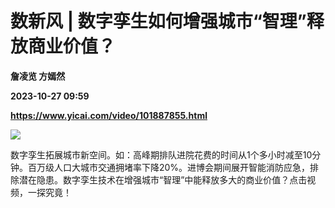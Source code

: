 # 数新风 | 数字孪生如何增强城市“智理”释放商业价值？
**詹凌览 方嫣然**

**2023-10-27 09:59**

**https://www.yicai.com/video/101887855.html**

![](http://imgcdn.yicai.com/vms-new/2023/10/92b3e69c-6a41-4f27-a0c1-30267719b4fa.png) 

数字孪生拓展城市新空间。如：高峰期排队进院花费的时间从1个多小时减至10分钟。百万级人口大城市交通拥堵率下降20%。进博会期间展开智能消防应急，排除潜在隐患。数字孪生技术在增强城市“智理”中能释放多大的商业价值？点击视频，一探究竟！